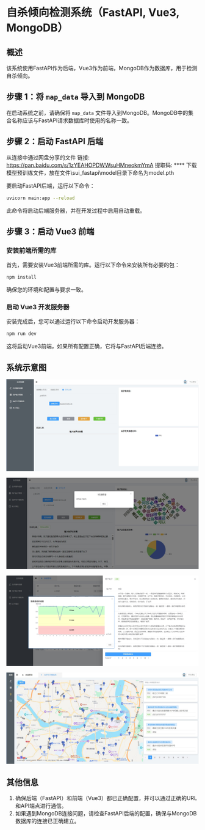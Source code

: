 
# 自杀倾向检测系统（FastAPI, Vue3, MongoDB）

## 概述

该系统使用FastAPI作为后端，Vue3作为前端，MongoDB作为数据库，用于检测自杀倾向。

## 步骤 1：将 `map_data` 导入到 MongoDB

在启动系统之前，请确保将 `map_data` 文件导入到MongoDB。MongoDB中的集合名称应该与FastAPI请求数据库时使用的名称一致。

## 步骤 2：启动 FastAPI 后端

从连接中通过网盘分享的文件
链接: https://pan.baidu.com/s/1zYEAHOPDWWsuHMneokmYmA  提取码: ****
下载模型预训练文件，放在文件\sui_fastapi\model目录下命名为model.pth

要启动FastAPI后端，运行以下命令：

```bash
uvicorn main:app --reload
```

此命令将启动后端服务器，并在开发过程中启用自动重载。

## 步骤 3：启动 Vue3 前端

### 安装前端所需的库

首先，需要安装Vue3前端所需的库。运行以下命令来安装所有必要的包：

```bash
npm install
```

确保您的环境和配置与要求一致。

### 启动 Vue3 开发服务器

安装完成后，您可以通过运行以下命令启动开发服务器：

```bash
npm run dev
```

这将启动Vue3前端，如果所有配置正确，它将与FastAPI后端连接。

## 系统示意图

![](./diagram/2.jpg)

![](./diagram/4.jpg)

![](./diagram/1.jpg)

![](./diagram/3.jpg)

## 其他信息

1. 确保后端（FastAPI）和前端（Vue3）都已正确配置，并可以通过正确的URL和API端点进行通信。
2. 如果遇到MongoDB连接问题，请检查FastAPI后端的配置，确保与MongoDB数据库的连接已正确建立。
